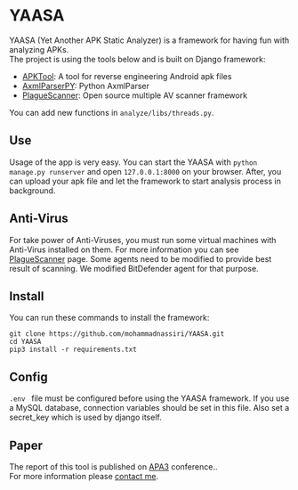 # YAASA
YAASA (Yet Another APK Static Analyzer) is a framework for having fun with analyzing APKs.   
The project is using the tools below and is built on Django framework:
- [APKTool](https://ibotpeaches.github.io/Apktool/): A tool for reverse engineering Android apk files
- [AxmlParserPY](https://github.com/kzjeef/AxmlParserPY): Python AxmlParser
- [PlagueScanner](https://github.com/PlagueScanner/PlagueScanner): Open source multiple AV scanner framework

You can add new functions in ```analyze/libs/threads.py```.

## Use
Usage of the app is very easy. You can start the YAASA with ```python manage.py runserver``` and open ```127.0.0.1:8000``` on your browser. After, you can upload your apk file and let the framework to start analysis process in background.

## Anti-Virus
For take power of Anti-Viruses, you must run some virtual machines with Anti-Virus installed on them. For more information you can see [PlagueScanner](https://github.com/PlagueScanner/PlagueScanner) page. Some agents need to be modified to provide best result of scanning. We modified BitDefender agent for that purpose.

## Install
You can run these commands to install the framework:
```
git clone https://github.com/mohammadnassiri/YAASA.git
cd YAASA
pip3 install -r requirements.txt
```

## Config
```.env ``` file must be configured before using the YAASA framework. If you use a MySQL database, connection variables should be set in this file. Also set a secret_key which is used by django itself.


## Paper
The report of this tool is published on [APA3](http://apa3.apaconf.ir/) conference..   
For more information please [contact me](https://mnassiri.ir).